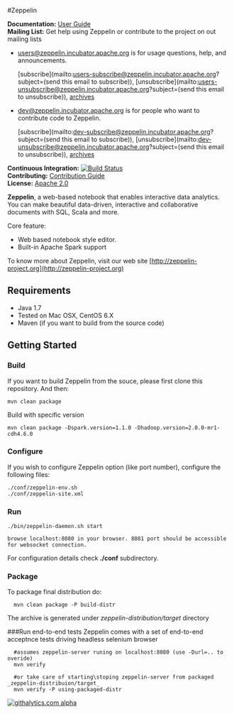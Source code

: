 #Zeppelin 

**Documentation:** [User Guide](http://zeppelin-project.org/docs/index.html)<br/>
**Mailing List:** Get help using Zeppelin or contribute to the project on out mailing lists <br />
* [users@zeppelin.incubator.apache.org](http://mail-archives.apache.org/mod_mbox/incubator-zeppelin-users/) is for usage questions, help, and announcements.

  [subscribe](mailto:users-subscribe@zeppelin.incubator.apache.org?subject=(send this email to subscribe)),     [unsubscribe](mailto:users-unsubscribe@zeppelin.incubator.apache.org?subject=(send this email to unsubscribe)), [archives](http://mail-archives.apache.org/mod_mbox/incubator-zeppelin-users/)

* [dev@zeppelin.incubator.apache.org](http://mail-archives.apache.org/mod_mbox/incubator-zeppelin-dev/) is for people who want to contribute code to Zeppelin.

  [subscribe](mailto:dev-subscribe@zeppelin.incubator.apache.org?subject=(send this email to subscribe)), [unsubscribe](mailto:dev-unsubscribe@zeppelin.incubator.apache.org?subject=(send this email to unsubscribe)), [archives](http://mail-archives.apache.org/mod_mbox/incubator-zeppelin-dev/)<br />

**Continuous Integration:** [![Build Status](https://secure.travis-ci.org/NFLabs/zeppelin.png?branch=master)](https://travis-ci.org/NFLabs/zeppelin) <br/>
**Contributing:** [Contribution Guide](https://github.com/NFLabs/zeppelin/blob/master/CONTRIBUTING.md)<br/>
**License:** [Apache 2.0](https://github.com/NFLabs/zeppelin/blob/master/LICENSE)


**Zeppelin**, a web-based notebook that enables interactive data analytics. You can make beautiful data-driven, interactive and collaborative documents with SQL, Scala and more.

Core feature:
   * Web based notebook style editor.
   * Built-in Apache Spark support


To know more about Zeppelin, visit our web site [http://zeppelin-project.org](http://zeppelin-project.org) 

## Requirements
 * Java 1.7
 * Tested on Mac OSX, CentOS 6.X
 * Maven (if you want to build from the source code)

## Getting Started

### Build
If you want to build Zeppelin from the souce, please first clone this repository. And then:
```
mvn clean package
```
Build with specific version
```
mvn clean package -Dspark.version=1.1.0 -Dhadoop.version=2.0.0-mr1-cdh4.6.0
```

### Configure
If you wish to configure Zeppelin option (like port number), configure the following files:
```
./conf/zeppelin-env.sh
./conf/zeppelin-site.xml
```

### Run
    ./bin/zeppelin-daemon.sh start

    browse localhost:8080 in your browser. 8081 port should be accessible for websocket connection.


For configuration details check __./conf__ subdirectory.

### Package
To package final distribution do:

      mvn clean package -P build-distr

The archive is generated under _zeppelin-distribution/target_ directory

###Run end-to-end tests
Zeppelin comes with a set of end-to-end acceptnce tests driving headless selenium browser

      #assumes zeppelin-server runing on localhost:8080 (use -Durl=.. to overide)
      mvn verify

      #or take care of starting\stoping zeppelin-server from packaged _zeppelin-distribuion/target_
      mvn verify -P using-packaged-distr


[![githalytics.com alpha](https://cruel-carlota.pagodabox.com/10ba60fb64e53bb1ccd0bab47abbcc4a "githalytics.com")](http://githalytics.com/NFLabs/zeppelin)



